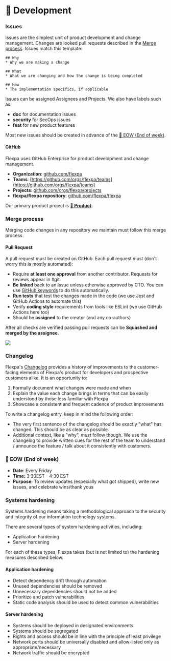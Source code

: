 # 💾 Development

### Issues

Issues are the simplest unit of product development and change management. Changes are looked pull requests described in the [Merge process](development.md#merge-process). Issues match this template:

```
## Why
* Why we are making a change

## What
* What we are changing and how the change is being completed

## How
* The implementation specifics, if applicable
```

Issues can be assigned Assignees and Projects. We also have labels such as:

* **doc** for documentation issues
* **security** for SecOps issues
* **feat** for new product features

Most new issues should be created in advance of the [📅 EOW (End of week)](development.md#eow-end-of-week).

#### GitHub

Flexpa uses GitHub Enterprise for product development and change management.

* **Organization**: [github.com/flexpa](https://github.com/flexpa)
* **Teams**: [https://github.com/orgs/flexpa/teams](https://github.com/orgs/flexpa/teams)
* **Projects**: [github.com/orgs/flexpa/projects](https://github.com/orgs/flexpa/projects?type=beta)
* **flexpa/flexpa repository**: [github.com/flexpa/flexpa](https://www.github.com/flexpa/flexpa)

Our primary product project is [**📠 Product**](https://github.com/orgs/flexpa/projects/1)**.**

### Merge process

Merging code changes in any repository we maintain must follow this merge process.

#### Pull Request

A pull request must be created on GitHub. Each pull request must (don't worry this is mostly automated):

* Require **at least one approval** from another contributor. Requests for reviews appear in #git.
* **Be** **linked** back to an Issue unless otherwise approved by CTO. You can use [GitHub keywords](https://docs.github.com/en/get-started/writing-on-github/working-with-advanced-formatting/using-keywords-in-issues-and-pull-requests) to do this automatically.
* **Run tests** that test the changes made in the code (we use Jest and GitHub Actions to automate this)
* Verify **coding style** requirements from tools like ESLint (we use GitHub Actions here too)
* Should be **assigned** to the creator (and any co-authors)

After all checks are verified passing pull requests can be **Squashed and merged by the assignee.**&#x20;

![](<../../assets/merge.png>)

### Changelog

Flexpa's [Changelog](https://www.flexpa.com/docs/getting-started/changelog) provides a history of improvements to the customer-facing elements of Flexpa's product for developers and prospective customers alike. It is an opportunity to:

1. Formally document what changes were made and when
2. Explain the value each change brings in terms that can be easily understood by those less familiar with Flexpa
3. Showcase a consistent and frequent cadence of product improvements

To write a changelog entry, keep in mind the following order:

* The very first sentence of the changelog should be exactly "what" has changed. This should be as clear as possible.
* Additional context, like a "why", _must_ follow though. We use the changelog to provide written cues for the rest of the team to understand / announce the feature / talk about it consistently with customers.

### 📅 EOW (End of week)

* **Date**: Every Friday
* **Time:** 3:30EST - 4:30 EST
* **Purpose:** To review updates (especially what got shipped), write new issues, and celebrate wins/thank yous

### Systems hardening

Systems hardening means taking a methodological approach to the security and integrity of our information technology systems.&#x20;

There are several types of system hardening activities, including:

* Application hardening
* Server hardening

For each of these types, Flexpa takes (but is not limited to) the hardening measures described below.

#### Application hardening

* Detect dependency drift through automation
* Unused dependencies should be removed
* Unnecessary dependencies should not be added
* Prioritize and patch vulnerabilities
* Static code analysis should be used to detect common vulnerabilities

#### Server hardening

* Systems should be deployed in designated environments
* Systems should be segregated
* Rights and access should be in line with the principle of least privilege
* Network ports should be universally disabled and allow-listed only as appropriate/necessary
* Network traffic should be encrypted

